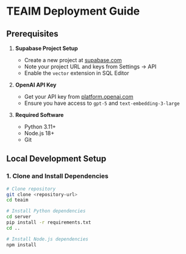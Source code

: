 # TEAIM Deployment Guide

## Prerequisites

1. **Supabase Project Setup**
   - Create a new project at [supabase.com](https://supabase.com)
   - Note your project URL and keys from Settings → API
   - Enable the `vector` extension in SQL Editor

2. **OpenAI API Key**
   - Get your API key from [platform.openai.com](https://platform.openai.com)
   - Ensure you have access to `gpt-5` and `text-embedding-3-large`

3. **Required Software**
   - Python 3.11+
   - Node.js 18+
   - Git

## Local Development Setup

### 1. Clone and Install Dependencies

```bash
# Clone repository
git clone <repository-url>
cd teaim

# Install Python dependencies
cd server
pip install -r requirements.txt
cd ..

# Install Node.js dependencies
npm install
